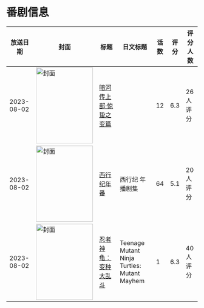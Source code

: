 # 番剧信息

|放送日期|封面|标题|日文标题|话数|评分|评分人数|
|---|---|---|---|---|---|---|
|2023-08-02|<img src="//lain.bgm.tv/pic/cover/c/52/77/380473_31H2z.jpg" alt="封面" style="width:150px;height:200px;object-fit:cover;">|[暗河传上部·惊蛰之变篇](https://bangumi.tv/subject/380473)||12|6.3|26人评分|
|2023-08-02|<img src="//lain.bgm.tv/pic/cover/c/55/c5/395284_ZiBJo.jpg" alt="封面" style="width:150px;height:200px;object-fit:cover;">|[西行纪年番](https://bangumi.tv/subject/395284)|西行纪 年播剧集|64|5.1|20人评分|
|2023-08-02|<img src="//lain.bgm.tv/pic/cover/c/c2/49/422914_TJ85X.jpg" alt="封面" style="width:150px;height:200px;object-fit:cover;">|[忍者神龟：变种大乱斗](https://bangumi.tv/subject/422914)|Teenage Mutant Ninja Turtles: Mutant Mayhem|1|6.3|40人评分|
